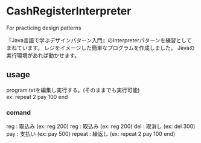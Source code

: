 # CashRegisterInterpreter
For practicing design patterns

『Java言語で学ぶデザインパターン入門』のInterpreterパターンを練習としてまねています。
レジをイメージした簡単なプログラムを作成しました。
Javaの実行環境があれば動かせます。

## usage
program.txtを編集し実行する。(そのままでも実行可能)  
ex: repeat 2 pay 100 end  

### comand
reg : 取込み  (ex: reg 200)
reg : 取込み  (ex: reg 200)
del : 取消し  (ex: del 300)
pay : 支払い  (ex: pay 500)
repeat : 繰返し (ex: repeat 2 pay 100 end)

